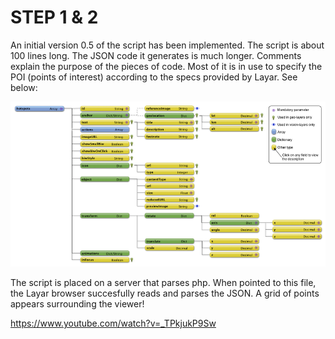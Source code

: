 # STEP 1 & 2

An initial version 0.5 of the script has been implemented. The script is about 100 lines long. The JSON code it generates is much longer. Comments explain the purpose of the pieces of code. Most of it is in use to specify the POI (points of interest) according to the specs provided by Layar. See below:

![Layar1 Image](../project_images/API_v6.2_hotspot.png?raw=true "Layar1 Image")

The script is placed on a server that parses php. When pointed to this file, the Layar browser succesfully reads and parses the JSON. A grid of points appears surrounding the viewer!

https://www.youtube.com/watch?v=_TPkjukP9Sw





